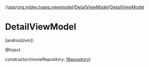 //[app](../../../index.md)/[org.mjdev.tvapp.viewmodel](../index.md)/[DetailViewModel](index.md)/[DetailViewModel](-detail-view-model.md)

# DetailViewModel

[androidJvm]\

@Inject

constructor(movieRepository: [IRepository](../../org.mjdev.tvapp.repository/-i-repository/index.md))
